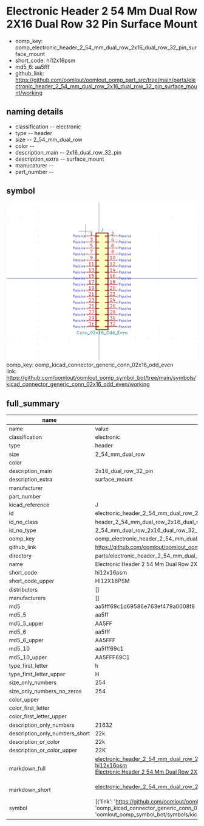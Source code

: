 # Electronic Header 2 54 Mm Dual Row 2X16 Dual Row 32 Pin Surface Mount

  
* oomp_key: oomp_electronic_header_2_54_mm_dual_row_2x16_dual_row_32_pin_surface_mount 
* short_code: hi12x16psm
* md5_6: aa5fff  
* github_link: https://github.com/oomlout/oomlout_oomp_part_src/tree/main/parts/electronic_header_2_54_mm_dual_row_2x16_dual_row_32_pin_surface_mount/working  
## naming details
* classification -- electronic
* type -- header
* size -- 2_54_mm_dual_row
* color -- 
* description_main -- 2x16_dual_row_32_pin
* description_extra -- surface_mount
* manucaturer -- 
* part_number -- 



## symbol

![](symbol/0/working/working_600.png)  
oomp_key: oomp_kicad_connector_generic_conn_02x16_odd_even  
link: https://github.com/oomlout/oomlout_oomp_symbol_bot/tree/main/symbols/kicad_connector_generic_conn_02x16_odd_even/working  


## full_summary
| name | value | 
| --- | --- | 
| name | value | 
| classification | electronic | 
| type | header | 
| size | 2_54_mm_dual_row | 
| color |  | 
| description_main | 2x16_dual_row_32_pin | 
| description_extra | surface_mount | 
| manufacturer |  | 
| part_number |  | 
| kicad_reference | J | 
| id | electronic_header_2_54_mm_dual_row_2x16_dual_row_32_pin_surface_mount | 
| id_no_class | header_2_54_mm_dual_row_2x16_dual_row_32_pin_surface_mount | 
| id_no_type | 2_54_mm_dual_row_2x16_dual_row_32_pin_surface_mount | 
| oomp_key | oomp_electronic_header_2_54_mm_dual_row_2x16_dual_row_32_pin_surface_mount | 
| github_link | https://github.com/oomlout/oomlout_oomp_part_src/tree/main/parts/electronic_header_2_54_mm_dual_row_2x16_dual_row_32_pin_surface_mount/working | 
| directory | parts/electronic_header_2_54_mm_dual_row_2x16_dual_row_32_pin_surface_mount | 
| name | Electronic Header 2 54 Mm Dual Row 2X16 Dual Row 32 Pin Surface Mount | 
| short_code | hi12x16psm | 
| short_code_upper | HI12X16PSM | 
| distributors | [] | 
| manufacturers | [] | 
| md5 | aa5fff69c1d69586e763ef479a0008f8 | 
| md5_5 | aa5ff | 
| md5_5_upper | AA5FF | 
| md5_6 | aa5fff | 
| md5_6_upper | AA5FFF | 
| md5_10 | aa5fff69c1 | 
| md5_10_upper | AA5FFF69C1 | 
| type_first_letter | h | 
| type_first_letter_upper | H | 
| size_only_numbers | 254 | 
| size_only_numbers_no_zeros | 254 | 
| color_upper |  | 
| color_first_letter |  | 
| color_first_letter_upper |  | 
| description_only_numbers | 21632 | 
| description_only_numbers_short | 22k | 
| description_or_color | 22k | 
| description_or_color_upper | 22K | 
| markdown_full | [electronic_header_2_54_mm_dual_row_2x16_dual_row_32_pin_surface_mount](https://github.com/oomlout/oomlout_oomp_part_src/tree/main/parts/electronic_header_2_54_mm_dual_row_2x16_dual_row_32_pin_surface_mount/working)<br>[hi12x16psm](https://github.com/oomlout/oomlout_oomp_part_src/tree/main/parts/electronic_header_2_54_mm_dual_row_2x16_dual_row_32_pin_surface_mount/working)<br>[Electronic Header 2 54 Mm Dual Row 2X16 Dual Row 32 Pin Surface Mount](https://github.com/oomlout/oomlout_oomp_part_src/tree/main/parts/electronic_header_2_54_mm_dual_row_2x16_dual_row_32_pin_surface_mount/working)<br><br> | 
| markdown_short | [electronic_header_2_54_mm_dual_row_2x16_dual_row_32_pin_surface_mount](https://github.com/oomlout/oomlout_oomp_part_src/tree/main/parts/electronic_header_2_54_mm_dual_row_2x16_dual_row_32_pin_surface_mount/working)<br><br> | 
| symbol | [{'link': 'https://github.com/oomlout/oomlout_oomp_symbol_bot/tree/main/symbols/kicad_connector_generic_conn_02x16_odd_even', 'oomp_key': 'oomp_kicad_connector_generic_conn_02x16_odd_even', 'directory': 'oomlout_oomp_symbol_bot/symbols/kicad_connector_generic_conn_02x16_odd_even//working/working.kicad_sym'}] | 
